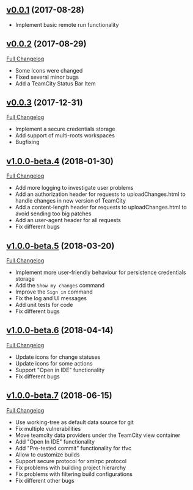 ## [v0.0.1](https://github.com/JetBrains/teamcity-vscode-extension/tree/v0.0.1) (2017-08-28)
- Implement basic remote run functionality

## [v0.0.2](https://github.com/JetBrains/teamcity-vscode-extension/tree/v0.0.2) (2017-08-29)
[Full Changelog](https://github.com/JetBrains/teamcity-vscode-extension/compare/v0.0.1...v0.0.2)
- Some Icons were changed
- Fixed several minor bugs
- Add a TeamCity Status Bar Item

## [v0.0.3](https://github.com/JetBrains/teamcity-vscode-extension/tree/v0.0.3) (2017-12-31)
[Full Changelog](https://github.com/JetBrains/teamcity-vscode-extension/compare/v0.0.2...v0.0.3)
- Implement a secure credentials storage
- Add support of multi-roots workspaces
- Bugfixing

## [v1.0.0-beta.4](https://github.com/JetBrains/teamcity-vscode-extension/tree/v1.0.0-beta.4) (2018-01-30)
[Full Changelog](https://github.com/JetBrains/teamcity-vscode-extension/compare/v0.0.3...v1.0.0-beta.4)
- Add more logging to investigate user problems
- Add an authorization header for requests to uploadChanges.html to handle changes in new version of TeamCity
- Add a content-length header for requests to uploadChanges.html to avoid sending too big patches
- Add an user-agent header for all requests
- Fix different bugs

## [v1.0.0-beta.5](https://github.com/JetBrains/teamcity-vscode-extension/tree/v1.0.0-beta.5) (2018-03-20)
[Full Changelog](https://github.com/JetBrains/teamcity-vscode-extension/compare/v1.0.0-beta.4...v1.0.0-beta.5)
- Implement more user-friendly behaviour for persistence credentials storage
- Add the `Show my changes` command
- Improve the `Sign in` command
- Fix the log and UI messages
- Add unit tests for code
- Fix different bugs

## [v1.0.0-beta.6](https://github.com/JetBrains/teamcity-vscode-extension/tree/v1.0.0-beta.6) (2018-04-14)
[Full Changelog](https://github.com/JetBrains/teamcity-vscode-extension/compare/v1.0.0-beta.5...v1.0.0-beta.6)
- Update icons for change statuses
- Update icons for some actions
- Support "Open in IDE" functionality
- Fix different bugs

## [v1.0.0-beta.7](https://github.com/JetBrains/teamcity-vscode-extension/tree/v1.0.0-beta.7) (2018-06-15)
[Full Changelog](https://github.com/JetBrains/teamcity-vscode-extension/compare/v1.0.0-beta.6...v1.0.0-beta.7)
- Use working-tree as default data source for git
- Fix multiple vulnerabilities
- Move teamcity data providers under the TeamCity view container
- Add "Open In IDE" functionality
- Add "Pre-tested commit" functionality for tfvc
- Allow to customize builds
- Support secure protocol for xmlrpc protocol 
- Fix problems with building project hierarchy
- Fix problems with filtering build configurations
- Fix different other bugs